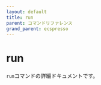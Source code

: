 ```yaml
---
layout: default
title: run
parent: コマンドリファレンス
grand_parent: ecspresso
---
```


# run

`run`コマンドの詳細ドキュメントです。
